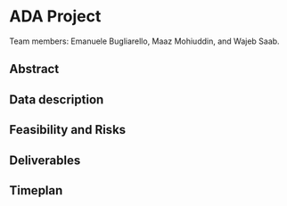 # ADA Project
Team members: Emanuele Bugliarello, Maaz Mohiuddin, and Wajeb Saab.

## Abstract


## Data description


## Feasibility and Risks


## Deliverables


## Timeplan

